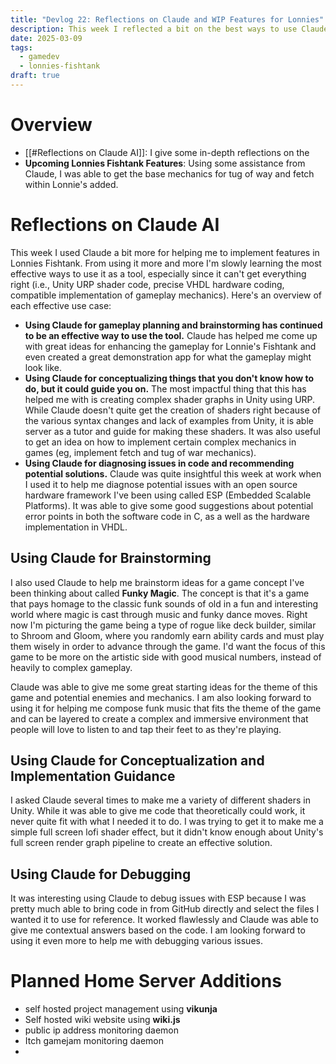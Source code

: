 ```yaml
---
title: "Devlog 22: Reflections on Claude and WIP Features for Lonnies"
description: This week I reflected a bit on the best ways to use Claude in its current state and give a brief update on upcoming Lonnie's Fishtank features
date: 2025-03-09
tags:
  - gamedev
  - lonnies-fishtank
draft: true
---
```

# Overview
- [[#Reflections on Claude AI]]: I give some in-depth reflections on the 
- **Upcoming Lonnies Fishtank Features**: Using some assistance from Claude, I was able to get the base mechanics for tug of way and fetch within Lonnie's added.


# Reflections on Claude AI

This week I used Claude a bit more for helping me to implement features in Lonnies Fishtank. From using it more and more I'm slowly learning the most effective ways to use it as a tool, especially since it can't get everything right (i.e., Unity URP shader code, precise VHDL hardware coding, compatible implementation of gameplay mechanics). Here's an overview of each effective use case:
- **Using Claude for gameplay planning and brainstorming has continued to be an effective way to use the tool.** Claude has helped me come up with great ideas for enhancing the gameplay for Lonnie's Fishtank and even created a great demonstration app for what the gameplay might look like.
- **Using Claude for conceptualizing things that you don't know how to do, but it could guide you on.** The most impactful thing that this has helped me with is creating complex shader graphs in Unity using URP. While Claude doesn't quite get the creation of shaders right because of the various syntax changes and lack of examples from Unity, it is able server as a tutor and guide for making these shaders. It was also useful to get an idea on how to implement certain complex mechanics in games (eg, implement fetch and tug of war mechanics).
- **Using Claude for diagnosing issues in code and recommending potential solutions.** Claude was quite insightful this week at work when I used it to help me diagnose potential issues with an open source hardware framework I've been using called ESP (Embedded Scalable Platforms). It was able to give some good suggestions about potential error points in both the software code in C, as a well as the hardware implementation in VHDL.

## Using Claude for Brainstorming 

I also used Claude to help me brainstorm ideas for a game concept I've been thinking about called **Funky Magic**. The concept is that it's a game that pays homage to the classic funk sounds of old in a fun and interesting world where magic is cast through music and funky dance moves. Right now I'm picturing the game being a type of rogue like deck builder, similar to Shroom and Gloom, where you randomly earn ability cards and must play them wisely in order to advance through the game. I'd want the focus of this game to be more on the artistic side with good musical numbers, instead of heavily to complex gameplay.

Claude was able to give me some great starting ideas for the theme of this game and potential enemies and mechanics. I am also looking forward to using it for helping me compose funk music that fits the theme of the game and can be layered to create a complex and immersive environment that people will love to listen to and tap their feet to as they're playing.

## Using Claude for Conceptualization and Implementation Guidance

I asked Claude several times to make me a variety of different shaders in Unity. While it was able to give me code that theoretically could work, it never quite fit with what I needed it to do. I was trying to get it to make me a simple full screen lofi shader effect, but it didn't know enough about Unity's full screen render graph pipeline to create an effective solution.

## Using Claude for Debugging

It was interesting using Claude to debug issues with ESP because I was pretty much able to bring code in from GitHub directly and select the files I wanted it to use for reference. It worked flawlessly and Claude was able to give me contextual answers based on the code. I am looking forward to using it even more to help me with debugging various issues.

# Planned Home Server Additions
- self hosted project management using **vikunja**
- Self hosted wiki website using **wiki.js**
- public ip address monitoring daemon
- Itch gamejam monitoring daemon
- 